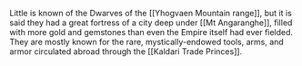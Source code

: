 Little is known of the Dwarves of the [[Yhogvaen Mountain range]], but it is said they had a great fortress of a city deep under [[Mt Angaranghe]], filled with more gold and gemstones than even the Empire itself had ever fielded. They are mostly known for the rare, mystically-endowed tools, arms, and armor circulated abroad through the [[Kaldari Trade Princes]].